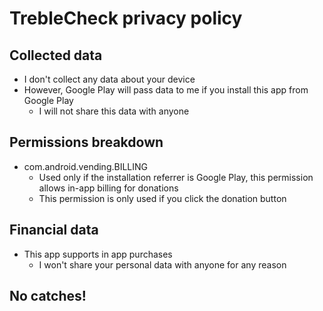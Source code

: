 # TrebleCheck privacy policy

## Collected data

- I don't collect any data about your device
- However, Google Play will pass data to me if you install this app from Google Play
  - I will not share this data with anyone

## Permissions breakdown

- com.android.vending.BILLING
  - Used only if the installation referrer is Google Play, this permission allows in-app billing for donations
  - This permission is only used if you click the donation button

## Financial data

- This app supports in app purchases
  - I won't share your personal data with anyone for any reason

## No catches!
